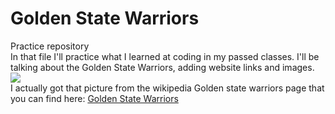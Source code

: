 <html>
  <head>
    <body>
<h1> Golden State Warriors </h1>
<p>
Practice repository
<br>
In that file I'll practice what I learned at coding in my passed classes. I'll be talking about the Golden State Warriors, adding website links and images.
  <img src= "https://upload.wikimedia.org/wikipedia/en/thumb/0/01/Golden_State_Warriors_logo.svg/1200px-Golden_State_Warriors_logo.svg.png">
  <br>
  I actually got that picture from the wikipedia Golden state warriors page that you can find here:
  <a href="https://en.wikipedia.org/wiki/Golden_State_Warriors.com"> Golden State Warriors </a>

